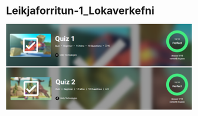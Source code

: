 # Leikjaforritun-1_Lokaverkefni
![Quis 1](Images/Leikjaforritun_quis1.PNG)
![Quis 2](Images/Leikjaforritun_quis2.PNG)
